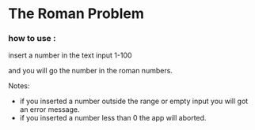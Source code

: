 # The Roman Problem 

### how to use :

insert a number in the text input 1-100

and you will go the number in the roman numbers.

Notes:
- if you inserted a number outside the range or empty input you will got an error message.
- if you inserted a number less than 0 the app will aborted.
